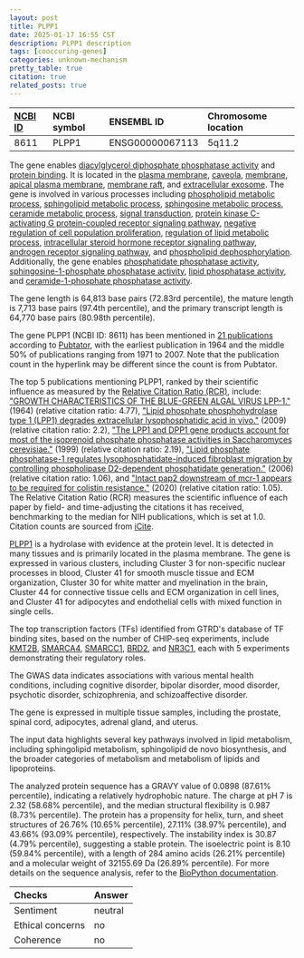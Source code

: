 ```yaml
---
layout: post
title: PLPP1
date: 2025-01-17 16:55 CST
description: PLPP1 description
tags: [cooccuring-genes]
categories: unknown-mechanism
pretty_table: true
citation: true
related_posts: true
---
```




| [NCBI ID](https://www.ncbi.nlm.nih.gov/gene/8611) | NCBI symbol | ENSEMBL ID | Chromosome location |
| :-------- | :------- | :-------- | :------- |
| 8611  | PLPP1 | ENSG00000067113 | 5q11.2 |



The gene enables [diacylglycerol diphosphate phosphatase activity](https://amigo.geneontology.org/amigo/term/GO:0000810) and [protein binding](https://amigo.geneontology.org/amigo/term/GO:0005515). It is located in the [plasma membrane](https://amigo.geneontology.org/amigo/term/GO:0005886), [caveola](https://amigo.geneontology.org/amigo/term/GO:0005901), [membrane](https://amigo.geneontology.org/amigo/term/GO:0016020), [apical plasma membrane](https://amigo.geneontology.org/amigo/term/GO:0016324), [membrane raft](https://amigo.geneontology.org/amigo/term/GO:0045121), and [extracellular exosome](https://amigo.geneontology.org/amigo/term/GO:0070062). The gene is involved in various processes including [phospholipid metabolic process](https://amigo.geneontology.org/amigo/term/GO:0006644), [sphingolipid metabolic process](https://amigo.geneontology.org/amigo/term/GO:0006665), [sphingosine metabolic process](https://amigo.geneontology.org/amigo/term/GO:0006670), [ceramide metabolic process](https://amigo.geneontology.org/amigo/term/GO:0006672), [signal transduction](https://amigo.geneontology.org/amigo/term/GO:0007165), [protein kinase C-activating G protein-coupled receptor signaling pathway](https://amigo.geneontology.org/amigo/term/GO:0007205), [negative regulation of cell population proliferation](https://amigo.geneontology.org/amigo/term/GO:0008285), [regulation of lipid metabolic process](https://amigo.geneontology.org/amigo/term/GO:0019216), [intracellular steroid hormone receptor signaling pathway](https://amigo.geneontology.org/amigo/term/GO:0030518), [androgen receptor signaling pathway](https://amigo.geneontology.org/amigo/term/GO:0030521), and [phospholipid dephosphorylation](https://amigo.geneontology.org/amigo/term/GO:0046839). Additionally, the gene enables [phosphatidate phosphatase activity](https://amigo.geneontology.org/amigo/term/GO:0008195), [sphingosine-1-phosphate phosphatase activity](https://amigo.geneontology.org/amigo/term/GO:0042392), [lipid phosphatase activity](https://amigo.geneontology.org/amigo/term/GO:0042577), and [ceramide-1-phosphate phosphatase activity](https://amigo.geneontology.org/amigo/term/GO:0106235).


The gene length is 64,813 base pairs (72.83rd percentile), the mature length is 7,713 base pairs (97.4th percentile), and the primary transcript length is 64,770 base pairs (80.98th percentile).


The gene PLPP1 (NCBI ID: 8611) has been mentioned in [21 publications](https://pubmed.ncbi.nlm.nih.gov/?term=%22PLPP1%22) according to [Pubtator](https://academic.oup.com/nar/article/47/W1/W587/5494727), with the earliest publication in 1964 and the middle 50% of publications ranging from 1971 to 2007. Note that the publication count in the hyperlink may be different since the count is from Pubtator.


The top 5 publications mentioning PLPP1, ranked by their scientific influence as measured by the [Relative Citation Ratio (RCR)](https://journals.plos.org/plosbiology/article?id=10.1371/journal.pbio.1002541), include: ["GROWTH CHARACTERISTICS OF THE BLUE-GREEN ALGAL VIRUS LPP-1."](https://pubmed.ncbi.nlm.nih.gov/14208517) (1964) (relative citation ratio: 4.77), ["Lipid phosphate phosphohydrolase type 1 (LPP1) degrades extracellular lysophosphatidic acid in vivo."](https://pubmed.ncbi.nlm.nih.gov/19215222) (2009) (relative citation ratio: 2.2), ["The LPP1 and DPP1 gene products account for most of the isoprenoid phosphate phosphatase activities in Saccharomyces cerevisiae."](https://pubmed.ncbi.nlm.nih.gov/10329682) (1999) (relative citation ratio: 2.19), ["Lipid phosphate phosphatase-1 regulates lysophosphatidate-induced fibroblast migration by controlling phospholipase D2-dependent phosphatidate generation."](https://pubmed.ncbi.nlm.nih.gov/17057224) (2006) (relative citation ratio: 1.06), and ["Intact pap2 downstream of mcr-1 appears to be required for colistin resistance."](https://pubmed.ncbi.nlm.nih.gov/32139115) (2020) (relative citation ratio: 1.05). The Relative Citation Ratio (RCR) measures the scientific influence of each paper by field- and time-adjusting the citations it has received, benchmarking to the median for NIH publications, which is set at 1.0. Citation counts are sourced from [iCite](https://icite.od.nih.gov).


[PLPP1](https://www.proteinatlas.org/ENSG00000067113-PLPP1) is a hydrolase with evidence at the protein level. It is detected in many tissues and is primarily located in the plasma membrane. The gene is expressed in various clusters, including Cluster 3 for non-specific nuclear processes in blood, Cluster 41 for smooth muscle tissue and ECM organization, Cluster 30 for white matter and myelination in the brain, Cluster 44 for connective tissue cells and ECM organization in cell lines, and Cluster 41 for adipocytes and endothelial cells with mixed function in single cells.


The top transcription factors (TFs) identified from GTRD's database of TF binding sites, based on the number of CHIP-seq experiments, include [KMT2B](https://www.ncbi.nlm.nih.gov/gene/9757), [SMARCA4](https://www.ncbi.nlm.nih.gov/gene/6597), [SMARCC1](https://www.ncbi.nlm.nih.gov/gene/6599), [BRD2](https://www.ncbi.nlm.nih.gov/gene/6046), and [NR3C1](https://www.ncbi.nlm.nih.gov/gene/2908), each with 5 experiments demonstrating their regulatory roles.



The GWAS data indicates associations with various mental health conditions, including cognitive disorder, bipolar disorder, mood disorder, psychotic disorder, schizophrenia, and schizoaffective disorder.



The gene is expressed in multiple tissue samples, including the prostate, spinal cord, adipocytes, adrenal gland, and uterus.


The input data highlights several key pathways involved in lipid metabolism, including sphingolipid metabolism, sphingolipid de novo biosynthesis, and the broader categories of metabolism and metabolism of lipids and lipoproteins.



The analyzed protein sequence has a GRAVY value of 0.0898 (87.61% percentile), indicating a relatively hydrophobic nature. The charge at pH 7 is 2.32 (58.68% percentile), and the median structural flexibility is 0.987 (8.73% percentile). The protein has a propensity for helix, turn, and sheet structures of 26.76% (10.65% percentile), 27.11% (38.97% percentile), and 43.66% (93.09% percentile), respectively. The instability index is 30.87 (4.79% percentile), suggesting a stable protein. The isoelectric point is 8.10 (59.84% percentile), with a length of 284 amino acids (26.21% percentile) and a molecular weight of 32155.69 Da (26.89% percentile). For more details on the sequence analysis, refer to the [BioPython documentation](https://biopython.org/docs/1.75/api/Bio.SeqUtils.ProtParam.html).





| Checks    | Answer |
| :-------- | :------- |
| Sentiment  | neutral   |
| Ethical concerns | no     |
| Coherence    | no    |